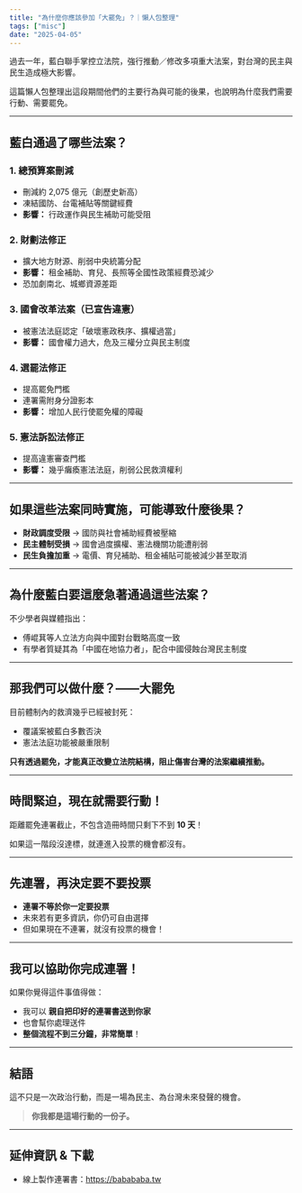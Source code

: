 ```yaml
---
title: "為什麼你應該參加「大罷免」？｜懶人包整理"
tags: ["misc"]
date: "2025-04-05"
---
```


過去一年，藍白聯手掌控立法院，強行推動／修改多項重大法案，對台灣的民主與民生造成極大影響。

這篇懶人包整理出這段期間他們的主要行為與可能的後果，也說明為什麼我們需要行動、需要罷免。

---

## 藍白通過了哪些法案？

### 1. 總預算案刪減
- 刪減約 2,075 億元（創歷史新高）
- 凍結國防、台電補貼等關鍵經費
- **影響：** 行政運作與民生補助可能受阻

### 2. 財劃法修正
- 擴大地方財源、削弱中央統籌分配
- **影響：** 租金補助、育兒、長照等全國性政策經費恐減少
- 恐加劇南北、城鄉資源差距

### 3. 國會改革法案（已宣告違憲）
- 被憲法法庭認定「破壞憲政秩序、擴權過當」
- **影響：** 國會權力過大，危及三權分立與民主制度

### 4. 選罷法修正
- 提高罷免門檻
- 連署需附身分證影本
- **影響：** 增加人民行使罷免權的障礙

### 5. 憲法訴訟法修正
- 提高違憲審查門檻
- **影響：** 幾乎癱瘓憲法法庭，削弱公民救濟權利

---

## 如果這些法案同時實施，可能導致什麼後果？

- **財政調度受限** → 國防與社會補助經費被壓縮
- **民主體制受損** → 國會過度擴權、憲法機關功能遭削弱
- **民生負擔加重** → 電價、育兒補助、租金補貼可能被減少甚至取消

---

## 為什麼藍白要這麼急著通過這些法案？

不少學者與媒體指出：
- 傅崐萁等人立法方向與中國對台戰略高度一致
- 有學者質疑其為「中國在地協力者」，配合中國侵蝕台灣民主制度

---

## 那我們可以做什麼？——**大罷免**

目前體制內的救濟幾乎已經被封死：

- 覆議案被藍白多數否決
- 憲法法庭功能被嚴重限制

**只有透過罷免，才能真正改變立法院結構，阻止傷害台灣的法案繼續推動。**

---

## 時間緊迫，現在就需要行動！

距離罷免連署截止，不包含造冊時間只剩下不到 **10 天**！

如果這一階段沒達標，就連進入投票的機會都沒有。

---

## 先連署，再決定要不要投票

- **連署不等於你一定要投票**
- 未來若有更多資訊，你仍可自由選擇
- 但如果現在不連署，就沒有投票的機會！

---

## 我可以協助你完成連署！

如果你覺得這件事值得做：

- 我可以 **親自把印好的連署書送到你家**
- 也會幫你處理送件
- **整個流程不到三分鐘，非常簡單**！

---

## 結語

這不只是一次政治行動，而是一場為民主、為台灣未來發聲的機會。

> **你我都是這場行動的一份子。**

---

## 延伸資訊 & 下載

- 線上製作連署書：https://babababa.tw

